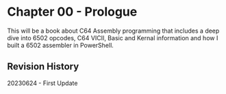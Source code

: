 # Chapter 00 - Prologue

This will be a book about C64 Assembly programming that includes a deep dive into 6502 opcodes, C64 VICII, Basic and Kernal information and how I built a 6502 assembler in PowerShell.

## Revision History
20230624 - First Update